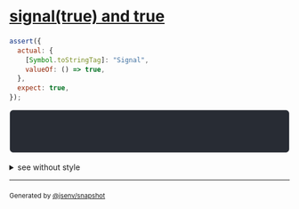 # [signal(true) and true](../../wrapped_value.test.js#L150)

```js
assert({
  actual: {
    [Symbol.toStringTag]: "Signal",
    valueOf: () => true,
  },
  expect: true,
});
```

![img](throw.svg)

<details>
  <summary>see without style</summary>

```console
AssertionError: actual and expect are different

actual: Signal(true)
expect: true
```

</details>

---

<sub>
  Generated by <a href="https://github.com/jsenv/core/tree/main/packages/independent/snapshot">@jsenv/snapshot</a>
</sub>